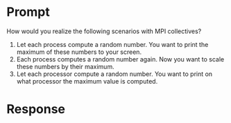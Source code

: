 # Prompt

How would you realize the following scenarios with MPI collectives?
1. Let each process compute a random number.
You want to print the maximum of these numbers to your screen.
2. Each process computes a random number again.
Now you want to scale these numbers by their maximum.
3. Let each processor compute a random number.
You want to print on what processor the maximum value is computed.

# Response
